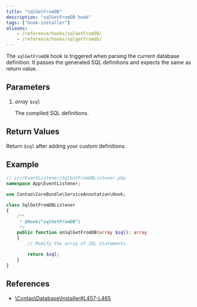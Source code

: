 ```yaml
---
title: "sqlGetFromDB"
description: "sqlGetFromDB hook"
tags: ["hook-installer"]
aliases:
    - /reference/hooks/sqlGetFromDB/
    - /reference/hooks/sqlgetfromdb/
---
```



The `sqlGetFromDB` hook is triggered when parsing the current database
definition. It passes the generated SQL definitions and expects the same
as return value.


## Parameters

1. *array* `$sql`

    The compiled SQL definitions.


## Return Values

Return `$sql` after adding your custom definitions.


## Example

```php
// src/EventListener/SqlGetFromDBListener.php
namespace App\EventListener;

use Contao\CoreBundle\ServiceAnnotation\Hook;

class SqlGetFromDBListener
{
    /**
     * @Hook("sqlGetFromDB")
     */
    public function onSqlGetFromDB(array $sql): array
    {
        // Modify the array of SQL statements

        return $sql;
    }
}
```


## References

* [\Contao\Database\Installer#L457-L465](https://github.com/contao/contao/blob/4.7.6/core-bundle/src/Resources/contao/library/Contao/Database/Installer.php#L457-L465)
